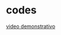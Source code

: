 # codes
[video demonstrativo](https://cdn.discordapp.com/attachments/1068678279726370816/1146066624806391829/Desktop_2023.08.29_-_09.55.29.03.mp4)
